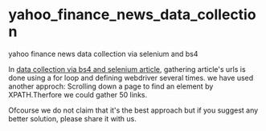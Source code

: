 # yahoo_finance_news_data_collection
yahoo finance news data collection via selenium and bs4

In [data collection via bs4 and selenium article](https://zzhu17.medium.com/web-scraping-yahoo-finance-news-a18f9b20ee8a), gathering article's urls is done using a for loop and defining webdriver several times. we have used another approch: Scrolling down a page to find an element by XPATH.Therfore we could gather 50 links.

Ofcourse we do not claim that it's the best approach but if you suggest any better solution, please share it with us.
